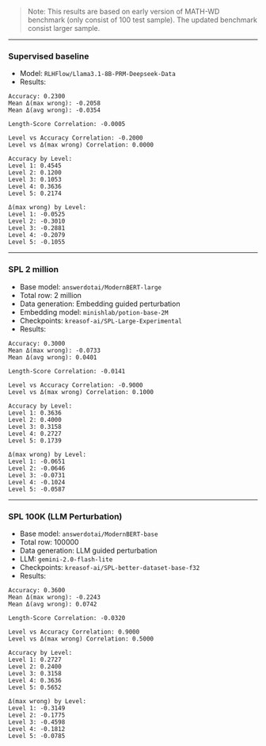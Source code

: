 > Note: This results are based on early version of MATH-WD benchmark (only consist of 100 test sample). The updated benchmark consist larger sample.

---

### Supervised baseline

- Model: `RLHFlow/Llama3.1-8B-PRM-Deepseek-Data`
- Results:

```
Accuracy: 0.2300
Mean Δ(max wrong): -0.2058
Mean Δ(avg wrong): -0.0354

Length-Score Correlation: -0.0005

Level vs Accuracy Correlation: -0.2000
Level vs Δ(max wrong) Correlation: 0.0000

Accuracy by Level:
Level 1: 0.4545
Level 2: 0.1200
Level 3: 0.1053
Level 4: 0.3636
Level 5: 0.2174

Δ(max wrong) by Level:
Level 1: -0.0525
Level 2: -0.3010
Level 3: -0.2881
Level 4: -0.2079
Level 5: -0.1055
```

---

### SPL 2 million

- Base model: `answerdotai/ModernBERT-large`
- Total row: 2 million
- Data generation: Embedding guided perturbation
- Embedding model: `minishlab/potion-base-2M`
- Checkpoints: `kreasof-ai/SPL-Large-Experimental`
- Results:

```
Accuracy: 0.3000
Mean Δ(max wrong): -0.0733
Mean Δ(avg wrong): 0.0401

Length-Score Correlation: -0.0141

Level vs Accuracy Correlation: -0.9000
Level vs Δ(max wrong) Correlation: 0.1000

Accuracy by Level:
Level 1: 0.3636
Level 2: 0.4000
Level 3: 0.3158
Level 4: 0.2727
Level 5: 0.1739

Δ(max wrong) by Level:
Level 1: -0.0651
Level 2: -0.0646
Level 3: -0.0731
Level 4: -0.1024
Level 5: -0.0587
```

---

### SPL 100K (LLM Perturbation)

- Base model: `answerdotai/ModernBERT-base`
- Total row: 100000
- Data generation: LLM guided perturbation
- LLM: `gemini-2.0-flash-lite`
- Checkpoints: `kreasof-ai/SPL-better-dataset-base-f32`
- Results:

```
Accuracy: 0.3600
Mean Δ(max wrong): -0.2243
Mean Δ(avg wrong): 0.0742

Length-Score Correlation: -0.0320

Level vs Accuracy Correlation: 0.9000
Level vs Δ(max wrong) Correlation: 0.5000

Accuracy by Level:
Level 1: 0.2727
Level 2: 0.2400
Level 3: 0.3158
Level 4: 0.3636
Level 5: 0.5652

Δ(max wrong) by Level:
Level 1: -0.3149
Level 2: -0.1775
Level 3: -0.4598
Level 4: -0.1812
Level 5: -0.0785
```